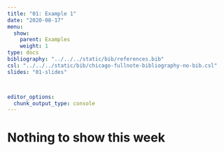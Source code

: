 ```yaml
---
title: "01: Example 1"
date: "2020-08-17"
menu:
  show:
    parent: Examples
    weight: 1
type: docs
bibliography: "../../../static/bib/references.bib"
csl: "../../../static/bib/chicago-fullnote-bibliography-no-bib.csl"
slides: "01-slides"



editor_options: 
  chunk_output_type: console
---
```


# Nothing to show this week
